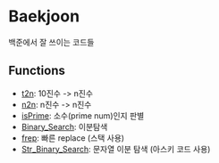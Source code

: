 # Baekjoon

백준에서 잘 쓰이는 코드들

## Functions
- <a href='https://github.com/DM-09/PythonCode/blob/main/Baekjoon/10%EC%A7%84%EB%B2%95-n%EC%A7%84%EB%B2%95.py'>t2n</a>: 10진수 -> n진수
- <a href='https://github.com/DM-09/PythonCode/blob/main/Baekjoon/n%EC%A7%84%EB%B2%95-n%EC%A7%84%EB%B2%95.py'>n2n</a>: n진수 -> n진수
- <a href='https://github.com/DM-09/PythonCode/blob/main/Baekjoon/%EC%86%8C%EC%88%98(p)%20%ED%8C%90%EC%A0%95.py'>isPrime</a>: 소수(prime num)인지 판별
- <a href='https://github.com/DM-09/PythonCode/blob/main/Baekjoon/%EC%9D%B4%EB%B6%84%ED%83%90%EC%83%89.py'>Binary_Search</a>: 이분탐색
- <a href='https://github.com/DM-09/PythonCode/blob/main/Baekjoon/%EB%B9%A0%EB%A5%B8%20replace.py'>frep</a>: 빠른 replace (스택 사용)
- <a href='https://github.com/DM-09/PythonCode/blob/main/Baekjoon/%EB%AC%B8%EC%9E%90%EC%97%B4%20%EC%9D%B4%EB%B6%84%ED%83%90%EC%83%89.py'>Str_Binary_Search</a>: 문자열 이분 탐색 (아스키 코드 사용)
